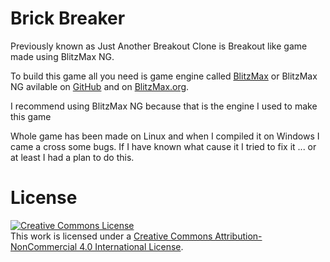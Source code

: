 # Brick Breaker

Previously known as Just Another Breakout Clone is Breakout like game made using BlitzMax NG.


To build this game all you need is game engine called [BlitzMax](https://nitrologic.itch.io/blitzmax) or BlitzMax NG avilable on [GitHub](https://github.com/bmx-ng/bmx-ng/releases) and on [BlitzMax.org](https://blitzmax.org).

I recommend using BlitzMax NG because that is the engine I used to make this game

Whole game has been made on Linux and when I compiled it on Windows I came a cross some bugs. If I have known what cause it I tried to fix it ... or at least I had a plan to do this.

# License 
<a rel="license" href="http://creativecommons.org/licenses/by-nc/4.0/"><img alt="Creative Commons License" style="border-width:0" src="https://i.creativecommons.org/l/by-nc/4.0/88x31.png" /></a><br />This work is licensed under a <a rel="license" href="http://creativecommons.org/licenses/by-nc/4.0/">Creative Commons Attribution-NonCommercial 4.0 International License</a>.
